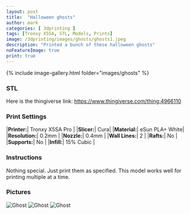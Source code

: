 ```yaml
---
layout: post
title:  "Halloween ghosts"
author: mark
categories: [ 3dprinting ]
tags: [Tronxy X5SA, STL, Models, Prints]
image: /3dprinting/images/ghosts/ghosts1.jpeg
description: "Printed a bunch of these halloween ghosts"
noFeatureImage: true
print: true
---
```


{% include image-gallery.html folder="images/ghosts" %}

### STL

Here is the thingiverse link: <https://www.thingiverse.com/thing:4966110>

### Print Settings

|**Printer:**| Tronxy X5SA Pro |
|**Slicer:**| Cura|
|**Material:**| eSun PLA+ White|
|**Resolution:**| 0.2mm |
|**Nozzle:**| 0.4mm |
|**Wall Lines:**| 2 |
|**Rafts:**| No |
|**Supports:**| No |
|**Infill:**| 15% Cubic |

### Instructions

Nothing special. Just print them as specified. This model works well for printing multiple at a time.

### Pictures

![Ghost](images/ghosts/ghosts1.jpeg)
![Ghost](images/ghosts/ghosts2.jpeg)
![Ghost](images/ghosts/ghosts3.jpeg)